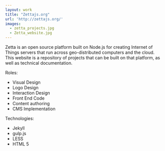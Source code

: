 ```yaml
---
layout: work
title: "Zettajs.org"
url: 'http://zettajs.org/'
images: 
  - zetta_projects.jpg
  - Zetta_website.jpg
---
```


Zetta is an open source platform built on Node.js for creating Internet of Things servers that run across geo-distributed computers and the cloud. This website is a repository of projects that can be built on that platform, as well as technical documentation. 

Roles:

  * Visual Design
  * Logo Design
  * Interaction Design
  * Front End Code
  * Content authoring
  * CMS Implementation
  
Technologies: 

  * Jekyll
  * gulp.js
  * LESS
  * HTML 5

